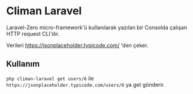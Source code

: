 # Climan Laravel

Laravel-Zero micro-framework'ü kullanılarak yazılan bir Consolda çalışan HTTP request CLI'dır.

Verileri https://jsonplaceholder.typicode.com/ 'den çeker.

## Kullanım

`php climan-laravel get users/6` ile `https://jsonplaceholder.typicode.com/users/6` ya get gönderir.

